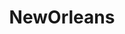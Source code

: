---
title: NewOrleans
crosslinks:
- AskNOLA
- u_imguralbumbot
- youtubot
- autotldr
- bestof
- houston
- uncensorednews
- tmsbmeta
- TropicalWeather
- MassdropBot
- livven
- iamverybadass
- WTF
- autourbanbot
- PoliticalHumor
- news
- Louisiana
- IAmA
- NOLA
- explainlikeimfive
---